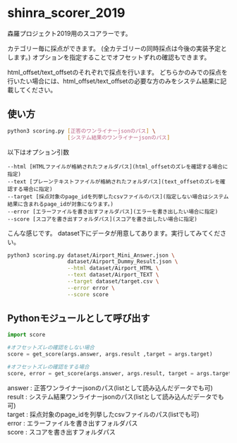 # shinra_scorer_2019
森羅プロジェクト2019用のスコアラーです。

カテゴリー毎に採点ができます。
(全カテゴリーの同時採点は今後の実装予定とします。)
オプションを指定することでオフセットずれの確認もできます。

html_offset/text_offsetのそれぞれで採点を行います。
どちらかのみでの採点を行いたい場合には、html_offset/text_offsetの必要な方のみをシステム結果に記載してください。

## 使い方
~~~bash
python3 scoring.py [正答のワンライナーjsonのパス] \
                   [システム結果のワンライナーjsonのパス]
~~~
以下はオプション引数
~~~
--html [HTMLファイルが格納されたフォルダパス](html_offsetのズレを確認する場合に指定)
--text [プレーンテキストファイルが格納されたフォルダパス](text_offsetのズレを確認する場合に指定)
--target [採点対象のpage_idを列挙したcsvファイルのパス](指定しない場合はシステム結果に含まれるpage_idが対象になります。)
--error [エラーファイルを書き出すフォルダパス](エラーを書き出したい場合に指定)
--score [スコアを書き出すフォルダパス](スコアを書き出したい場合に指定)
~~~
こんな感じです。
dataset下にデータが用意してあります。実行してみてください。
~~~bash
python3 scoring.py dataset/Airport_Mini_Answer.json \
                   dataset/Airport_Dummy_Result.json \
                   --html dataset/Airport_HTML \
                   --text dataset/Airport_TEXT \
                   --target dataset/target.csv \
                   --error error \
                   --score score
~~~

  
## Pythonモジュールとして呼び出す
~~~Python
import score

#オフセットズレの確認をしない場合
score = get_score(args.answer, args.result ,target = args.target)

#オフセットズレの確認をする場合
score, error = get_score(args.answer, args.result, target = args.target, html_path = args.html, plane_path = args.text)
~~~
answer : 正答ワンライナーjsonのパス(listとして読み込んだデータでも可)  
result : システム結果ワンライナーjsonのパス(listとして読み込んだデータでも可)  
target : 採点対象のpage_idを列挙したcsvファイルのパス(listでも可)  
error : エラーファイルを書き出すフォルダパス  
score : スコアを書き出すフォルダパス  
